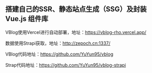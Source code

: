 ## 搭建自己的SSR、静态站点生成（SSG）及封装 Vue.js 组件库

VBlog使用Vercel进行自动部署，地址：https://vblog-rho.vercel.app/

数据使用Strapi获取，地址：http://zepoch.cn:1337/

VBlog代码地址：https://github.com/YuYun95/vblog

Strap代码地址：https://github.com/YuYun95/vblog-strapi
